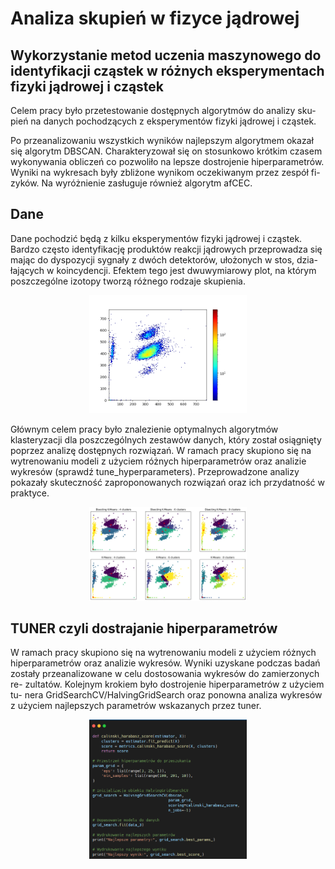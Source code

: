 # Analiza skupień w fizyce jądrowej

## Wykorzystanie metod uczenia maszynowego do identyfikacji cząstek w różnych eksperymentach fizyki jądrowej i cząstek

Celem pracy było przetestowanie dostępnych algorytmów do analizy sku-
pień na danych pochodzących z eksperymentów fizyki jądrowej i cząstek.

Po przeanalizowaniu wszystkich wyników najlepszym algorytmem okazał
się algorytm DBSCAN. Charakteryzował się on stosunkowo krótkim czasem
wykonywania obliczeń co pozwoliło na lepsze dostrojenie hiperparametrów.
Wyniki na wykresach były zbliżone wynikom oczekiwanym przez zespół fi-
zyków. Na wyróżnienie zasługuje również algorytm afCEC.

## Dane
Dane pochodzić będą z kilku eksperymentów fizyki jądrowej i cząstek. Bardzo często identyfikację produktów reakcji jądrowych przeprowadza się
mając do dyspozycji sygnały z dwóch detektorów, ułożonych w stos, dzia-
łających w koincydencji. Efektem tego jest dwuwymiarowy plot, na którym
poszczególne izotopy tworzą różnego rodzaje skupienia.

<p align="center" width="100%">
    <img width="50%" src="https://github.com/ThePiekorz/Analiza_skupien_w_fizyce_jadrowej/blob/main/Plots/c12_data.png"> 
</p>

Głównym celem pracy było znalezienie optymalnych algorytmów klasteryzacji dla poszczególnych zestawów danych, który został osiągnięty poprzez analizę dostępnych rozwiązań. W ramach pracy skupiono się na wytrenowaniu modeli z użyciem różnych hiperparametrów oraz analizie wykresów (sprawdź tune_hyperparameters). Przeprowadzone analizy pokazały skuteczność zaproponowanych rozwiązań oraz ich przydatność w praktyce.

<p align="center" width="100%">
    <img width="50%" src="https://github.com/ThePiekorz/Analiza_skupien_w_fizyce_jadrowej/blob/main/Plots/Python_Kmeans/Kmeans_1.png"> 
</p>

## TUNER czyli dostrajanie hiperparametrów

W ramach pracy skupiono się na wytrenowaniu modeli z użyciem różnych
hiperparametrów oraz analizie wykresów. Wyniki uzyskane podczas badań
zostały przeanalizowane w celu dostosowania wykresów do zamierzonych re-
zultatów. Kolejnym krokiem było dostrojenie hiperparametrów z użyciem tu-
nera GridSearchCV/HalvingGridSearch oraz ponowna analiza wykresów z użyciem najlepszych
parametrów wskazanych przez tuner.

<p align="center" width="100%">
    <img width="50%" src="https://github.com/ThePiekorz/Analiza_skupien_w_fizyce_jadrowej/blob/main/tuning_scripts/tune_preview.png"> 
</p>





